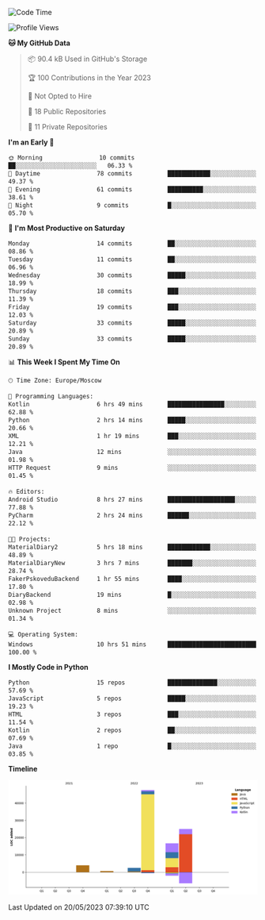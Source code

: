 <!--START_SECTION:waka-->
![Code Time](http://img.shields.io/badge/Code%20Time-99%20hrs%2020%20mins-blue)

![Profile Views](http://img.shields.io/badge/Profile%20Views-0-blue)

**🐱 My GitHub Data** 

> 📦 90.4 kB Used in GitHub's Storage 
 > 
> 🏆 100 Contributions in the Year 2023
 > 
> 🚫 Not Opted to Hire
 > 
> 📜 18 Public Repositories 
 > 
> 🔑 11 Private Repositories 
 > 
**I'm an Early 🐤** 

```text
🌞 Morning                10 commits          ██░░░░░░░░░░░░░░░░░░░░░░░   06.33 % 
🌆 Daytime                78 commits          ████████████░░░░░░░░░░░░░   49.37 % 
🌃 Evening                61 commits          ██████████░░░░░░░░░░░░░░░   38.61 % 
🌙 Night                  9 commits           █░░░░░░░░░░░░░░░░░░░░░░░░   05.70 % 
```
📅 **I'm Most Productive on Saturday** 

```text
Monday                   14 commits          ██░░░░░░░░░░░░░░░░░░░░░░░   08.86 % 
Tuesday                  11 commits          ██░░░░░░░░░░░░░░░░░░░░░░░   06.96 % 
Wednesday                30 commits          █████░░░░░░░░░░░░░░░░░░░░   18.99 % 
Thursday                 18 commits          ███░░░░░░░░░░░░░░░░░░░░░░   11.39 % 
Friday                   19 commits          ███░░░░░░░░░░░░░░░░░░░░░░   12.03 % 
Saturday                 33 commits          █████░░░░░░░░░░░░░░░░░░░░   20.89 % 
Sunday                   33 commits          █████░░░░░░░░░░░░░░░░░░░░   20.89 % 
```


📊 **This Week I Spent My Time On** 

```text
🕑︎ Time Zone: Europe/Moscow

💬 Programming Languages: 
Kotlin                   6 hrs 49 mins       ████████████████░░░░░░░░░   62.88 % 
Python                   2 hrs 14 mins       █████░░░░░░░░░░░░░░░░░░░░   20.66 % 
XML                      1 hr 19 mins        ███░░░░░░░░░░░░░░░░░░░░░░   12.21 % 
Java                     12 mins             ░░░░░░░░░░░░░░░░░░░░░░░░░   01.98 % 
HTTP Request             9 mins              ░░░░░░░░░░░░░░░░░░░░░░░░░   01.45 % 

🔥 Editors: 
Android Studio           8 hrs 27 mins       ███████████████████░░░░░░   77.88 % 
PyCharm                  2 hrs 24 mins       ██████░░░░░░░░░░░░░░░░░░░   22.12 % 

🐱‍💻 Projects: 
MaterialDiary2           5 hrs 18 mins       ████████████░░░░░░░░░░░░░   48.89 % 
MaterialDiaryNew         3 hrs 7 mins        ███████░░░░░░░░░░░░░░░░░░   28.74 % 
FakerPskoveduBackend     1 hr 55 mins        ████░░░░░░░░░░░░░░░░░░░░░   17.80 % 
DiaryBackend             19 mins             █░░░░░░░░░░░░░░░░░░░░░░░░   02.98 % 
Unknown Project          8 mins              ░░░░░░░░░░░░░░░░░░░░░░░░░   01.34 % 

💻 Operating System: 
Windows                  10 hrs 51 mins      █████████████████████████   100.00 % 
```

**I Mostly Code in Python** 

```text
Python                   15 repos            ██████████████░░░░░░░░░░░   57.69 % 
JavaScript               5 repos             █████░░░░░░░░░░░░░░░░░░░░   19.23 % 
HTML                     3 repos             ███░░░░░░░░░░░░░░░░░░░░░░   11.54 % 
Kotlin                   2 repos             ██░░░░░░░░░░░░░░░░░░░░░░░   07.69 % 
Java                     1 repo              █░░░░░░░░░░░░░░░░░░░░░░░░   03.85 % 
```



**Timeline**

![Lines of Code chart](https://raw.githubusercontent.com/Adlemex/Adlemex/main/assets/bar_graph.png)


 Last Updated on 20/05/2023 07:39:10 UTC
<!--END_SECTION:waka-->
